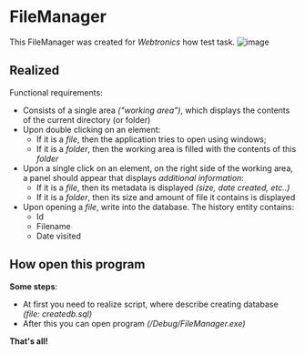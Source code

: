 # FileManager
This FileManager was created for *Webtronics* how test task.
![image](https://user-images.githubusercontent.com/68136994/189360325-70a84cf8-9764-4832-b13b-2b0705e1a44f.png)



## Realized ##
Functional requirements:
- Consists of a single area *("working area")*, which displays the contents of the current directory (or folder)
- Upon double clicking on an element:
  - If it is a *file*, then the application tries to open using windows;
  - If it is a *folder*, then the working area is filled with the contents of this *folder*
- Upon a single click on an element, on the right side of the working area, a panel should appear that displays *additional information*:
  - If it is a *file*, then its metadata is displayed *(size, date created, etc..)*
  - If it is a *folder*, then its size and amount of file it contains is displayed
- Upon opening a *file*, write into the database. The history entity contains:
  - Id
  - Filename
  - Date visited
  
## How open this program ##
**Some steps**:
- At first you need to realize script, where describe creating database *(file: createdb.sql)*
- After this you can open program *(/Debug/FileManager.exe)*

**That's all!**




